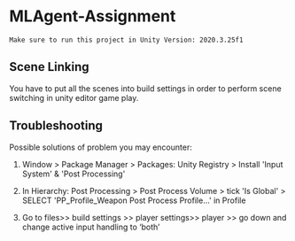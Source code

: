 # MLAgent-Assignment
```
Make sure to run this project in Unity Version: 2020.3.25f1
```
## Scene Linking
You have to put all the scenes into build settings in order to perform scene switching in unity editor game play.

## Troubleshooting
Possible solutions of problem you may encounter:
1. Window > Package Manager > Packages: Unity Registry > Install 'Input System' & 'Post Processing'

2. In Hierarchy:
Post Processing > Post Process Volume > tick 'Is Global' > SELECT 'PP_Profile_Weapon Post Process Profile...' in Profile

3. Go to files>> build settings >> player settings>> player >> go down and change active input handling to ‘both’
